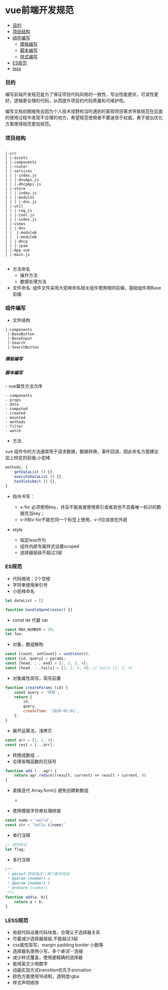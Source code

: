 # vue前端开发规范

  - [目的](#goal)
  - [项目结构](#structure)
  - [组件编写](#component)
    - [模板编写](#template)
    - [脚本编写](#script)
    - [样式编写](#style)
  - [ES规范](#es)
  - [less](#less)


<h3 id="goal">目的</h3>

编写前端开发规范是为了保证项目代码风格的一致性，写出性能更优，可读性更好，逻辑更合理的代码，从而提升项目的代码质量和可维护性。

编写文档初期难免会因为个人技术视野和当时遇到的客观项目需求导致规范在后面的使用过程中发现不合理的地方，希望规范使用者不要迷信于权威，勇于提出优化方案使得规范更加规范。


<h3 id="structure">项目结构</h3>

```

|-src
| |-assets
| |-components
| |-router
| |-services
| | |-index.js
| | |-dnsApi.js
| | |-dhcpApi.js
| |-store
| | |-index.js
| | |-modules
| | | |-dns.js
| |-util
| | |-reg.js
| | |-tool.js
| | |-index.js
| |-views
| | |-dns
| |  |-moduleA
| |  |-moduleB
| | |-dhcp
| | |-ipam
| |-App.vue
| |-main.js
 
```

- 方法命名
	- 操作方法
	- 数据处理方法
- 文件命名: 组件文件采用大驼峰命名相关组件使用相同前缀，基础组件用Base前缀



<h3 id="component">组件编写</h3>

- 文件结构
```
|-components
 |-BaseButton
 |-BaseInput
 |-Search
 |-SearchButton
```
<h5 id="template">模板编写</h5>

<h5 id="script">脚本编写</h5>
- vue属性方法次序

```
- components
- props
- data
- computed
- created
- mounted
- methods
- filter
- watch
```

- 方法
  
vue 组件中的方法通常用于请求数据，数据转换，事件回调，因此命名方面建议加上特定的前缀,小驼峰

```javascript
methods: {
    getDataList () {},
    executeDataList () {},
    handleSubmit () {},
}
```
    



- 指令书写：
  - v-for 必须使用key，并且不能直接使用索引或者其他不具备唯一标识的数据充当key；
  - v-if和v-for不能在同一个标签上使用，v-if应该放在外层

- style
  - 指定less作为
  - 组件内部专属样式设置scoped
  - 选择器层级不超过3层



<h3 id="es">ES规范</h3>
  
- 代码缩进：2个空格
- 字符串使用单引号
- 小驼峰命名
```javascript
let dateList = []

function handleOpenCreate() {}
```
- const let 代替 var

```javascript
const MAX_NUMBER = 10;
let foo;
```
- 对象，数组解构

```javascript
const [count, setCount] = useState(0);
const {id, query} = params;
const [head, , , end] = [1, 2, 3, 4];
const [head, ...tails] = [1, 2, 3, 4]; // tails [2, 3, 4]

```

- 对象属性简写，简写前置

```javascript
function createParams (id) {
    const query = '项目';
    return {
        id,
        query,
        createTime: '2020-02-02',
    };
}
```

- 展开运算法，浅拷贝

```javascript
const arr = [1, 2, 4];
const rest = [...arr];
```
- 转换成数组 ...
- 合理省略函数的花括号
```javascript
function add (...agr) {
    return agr.reduce((result, current) => result + current, 0)
}
```
- 直接迭代 Array.form() 避免创建新数组


  - 
- 使用模版字符串处理拼接
  
```javascript
const name = 'world';
const str = `hello ${name}`
```
  
- 单行注释

```javascript
// 选中标记
let flag;
```



- 多行注释

```javascript
/**
 * @brief:简单描述:l两个数字相加
 * @param {number} a
 * @param {number} b
 * @return {number}
 **/
function add(a, b){
	return a + b;
}
```

<h3 id="less">LESS规范</h3>

- 局部代码设置代码块类，合理父子选择器关系
- 尽量减少选择器层级,不能超过3级
- css属性简写，margin padding border 小数等
- 选择器名使用小写，多个单词'-'连接
- 减少样式覆盖，使用更精确的选择器
- 能用英文少用数字
- 动画实现方式transition优先于animation
- 颜色方面使用16进制，透明度rgba
- 样式声明顺序





